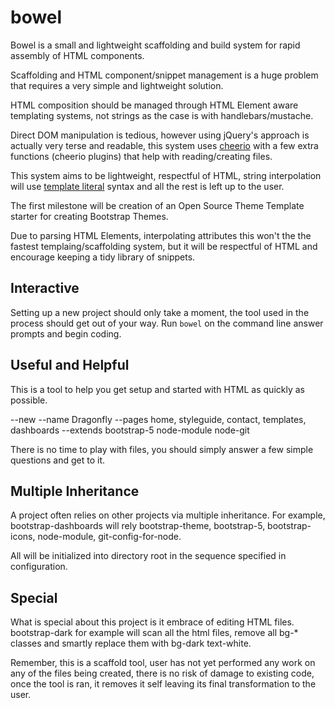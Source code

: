 # bowel
Bowel is a small and lightweight scaffolding and build system for rapid assembly of HTML components.

Scaffolding and HTML component/snippet management is a huge problem that requires a very simple and lightweight solution.

HTML composition should be managed through HTML Element aware templating systems, not strings as the case is with handlebars/mustache.

Direct DOM manipulation is tedious, however using jQuery's approach is actually very terse and readable,
this system uses [cheerio](https://www.npmjs.com/package/cheerio) with a few extra functions (cheerio plugins)
that help with reading/creating files.

This system aims to be lightweight, respectful of HTML, string interpolation will use [template literal](https://developer.mozilla.org/en-US/docs/Web/JavaScript/Reference/Template_literals) syntax and all the rest is left up to the user.

The first milestone will be creation of an Open Source Theme Template starter for creating Bootstrap Themes.

Due to parsing HTML Elements, interpolating attributes this won't the the fastest templaing/scaffolding system,
but it will be respectful of HTML and encourage keeping a tidy library of snippets.

## Interactive

Setting up a new project should only take a moment, the tool used in the process should get out of your way.
Run ```bowel``` on the command line answer prompts and begin coding.

## Useful and Helpful

This is a tool to help you get setup and started with HTML as quickly as possible.

--new --name Dragonfly --pages home, styleguide, contact, templates, dashboards --extends bootstrap-5 node-module node-git

There is no time to play with files, you should simply answer a few simple questions and get to it.

## Multiple Inheritance

A project often relies on other projects via multiple inheritance. For example, bootstrap-dashboards will rely bootstrap-theme, bootstrap-5, bootstrap-icons, node-module, git-config-for-node.

All will be initialized into directory root in the sequence specified in configuration.

## Special

What is special about this project is it embrace of editing HTML files. bootstrap-dark for example will scan all the html files, remove all bg-* classes and smartly replace them with bg-dark text-white.

Remember, this is a scaffold tool, user has not yet performed any work on any of the files being created, there is no risk of damage to existing code, once the tool is ran, it removes it self leaving its final transformation to the user.
